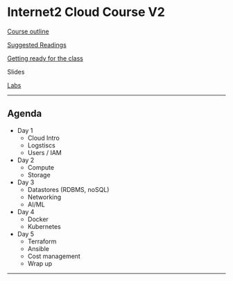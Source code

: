 # Internet2 Cloud Course V2

[Course outline](docs/Internet2-Course-Outline-v2d.docx)

[Suggested Readings](docs/suggested-readings.md)

[Getting ready for the class](getting-ready-for-class.md)

Slides

[Labs](labs/README.md)

---

## Agenda

* Day 1
    * Cloud Intro
    * Logstiscs
    * Users / IAM
* Day 2
    * Compute
    * Storage
* Day 3
    * Datastores (RDBMS, noSQL)
    * Networking
    * AI/ML
* Day 4
    * Docker
    * Kubernetes
* Day 5
    * Terraform
    * Ansible
    * Cost management
    * Wrap up
---
